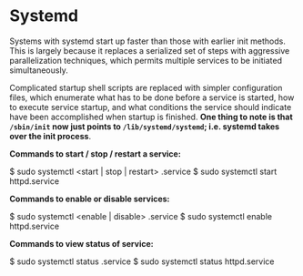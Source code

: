 # Systemd

Systems with systemd start up faster than those with earlier init methods. This is largely because it replaces a serialized set of steps with aggressive parallelization techniques, which permits multiple services to be initiated simultaneously.

Complicated startup shell scripts are replaced with simpler configuration files, which enumerate what has to be done before a service is started, how to execute service startup, and what conditions the service should indicate have been accomplished when startup is finished. **One thing to note is that `/sbin/init` now just points to `/lib/systemd/systemd`; i.e. systemd takes over the init process**.

**Commands to start / stop / restart a service:**

$ sudo systemctl <start | stop | restart> <service name>.service
$ sudo systemctl start httpd.service

**Commands to enable or disable services:**

$ sudo systemctl <enable | disable> <service name>.service
$ sudo systemctl enable httpd.service

**Commands to view status of service:**

$ sudo systemctl status <service name>.service
$ sudo systemctl status httpd.service


